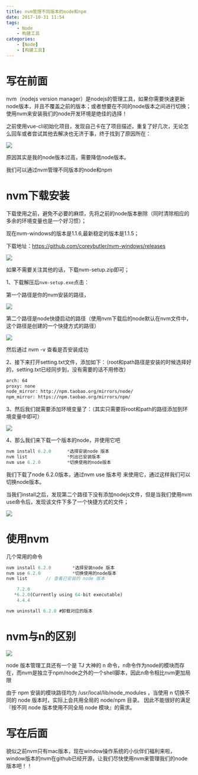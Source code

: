 ```yaml
---
title: nvm管理不同版本的node和npm
date: 2017-10-31 11:54
tags:
    - Node
    - 构建工具
categories:
    - [Node]
    - [构建工具]
---
```


# 写在前面
nvm（nodejs version manager）是nodejs的管理工具，如果你需要快速更新node版本，并且不覆盖之前的版本；或者想要在不同的node版本之间进行切换；使用nvm来安装我们的node开发环境是绝佳的选择！

之前使用vue-cli初始化项目，发现自己卡在了项目描述，重复了好几次，无论怎么回车或者尝试其他去解决也无济于事，终于找到了原因所在：

<fancybox>![](https://www.chenqaq.com/assets/cnblogs_img/1140602-20171019214302302-521744711.png)</fancybox>

原因其实是我的node版本过高，需要降低node版本。

我们可以通过nvm管理不同版本的node和npm

<!-- more -->

# nvm下载安装
下载使用之前，避免不必要的麻烦，先将之前的node版本删除（同时清除相应的多余的环境变量也是一个好习惯）；

现在nvm-windows的版本是1.1.6,最新稳定的版本是1.1.5；

下载地址：https://github.com/coreybutler/nvm-windows/releases

<fancybox>![](https://www.chenqaq.com/assets/cnblogs_img/1140602-20171019215514537-69035209.png)</fancybox>

如果不需要关注其他的话，下载nvm-setup.zip即可；

1、下载解压后`nvm-setup.exe`点击：

第一个路径是你的nvm安装的路径，

<fancybox>![](https://www.chenqaq.com/assets/cnblogs_img/1140602-20171019220054146-64403248.png)</fancybox>

第二个路径是node快捷启动的路径（使用nvm下载后的node默认在nvm文件中，这个路径是创建的一个快捷方式的路径）

<fancybox>![](https://www.chenqaq.com/assets/cnblogs_img/1140602-20171019220105302-292023429.png)</fancybox>

然后通过 nvm -v 查看是否安装成功


2、接下来打开setting.txt文件，添加如下：（root和path路径是安装的时候选择好的，setting.txt已经同步到，没有需要的话不用修改）

```txt
arch: 64  
proxy: none
node_mirror: http://npm.taobao.org/mirrors/node/ 
npm_mirror: https://npm.taobao.org/mirrors/npm/
```

3、然后我们就需要添加环境变量了：（其实只需要将root和path的路径添加到环境变量中即可）

<fancybox>![](https://www.chenqaq.com/assets/cnblogs_img/1140602-20171019221440084-761086446.png)</fancybox>

4、那么我们来下载一个版本的node，并使用它吧

```js
nvm install 6.2.0      *选择安装node 版本
nvm list               *列出已安装版本
nvm use 6.2.0          *切换使用的node版本  
```
我们下载了node 6.2.0版本，通过nvm use 版本号 来使用它，通过这样我们可以切换node版本。

当我们install之后，发现第二个路径下没有添加nodejs文件，但是当我们使用nvm use命令后，发现该文件下多了一个快捷方式的文件；

<fancybox>![](https://www.chenqaq.com/assets/cnblogs_img/1140602-20171019222010193-694967683.png)</fancybox>

# 使用nvm
几个常用的命令

```js
nvm install 6.2.0        *选择安装node 版本
nvm use 6.2.0            *切换使用的node版本  
nvm list       // 查看已安装的 node 版本

    7.2.0
   *6.2.0(Currently using 64-bit executable)
    4.4.4 

nvm uninstall 6.2.0 #卸载对应的版本
```

# nvm与n的区别

<fancybox>![](https://www.chenqaq.com/assets/cnblogs_img/1140602-20171031114855215-135312981.png)</fancybox>

node 版本管理工具还有一个是 TJ 大神的 n 命令，n命令作为node的模块而存在，而nvm是独立于npm/node之外的一个shell脚本，因此n命令相比nvm更加局限

由于 npm 安装的模块路径均为 /usr/local/lib/node_modules ，当使用 n 切换不同的 node 版本时，实际上会共用全局的 node/npm 目录。 因此不能很好的满足『按不同 node 版本使用不同全局 node 模块』的需求。

# 写在后面
貌似之前nvm只有mac版本，现在window操作系统的小伙伴们福利来啦，window版本的nvm在github已经开源，让我们尽快使用nvm来管理我们的node版本吧！！

 